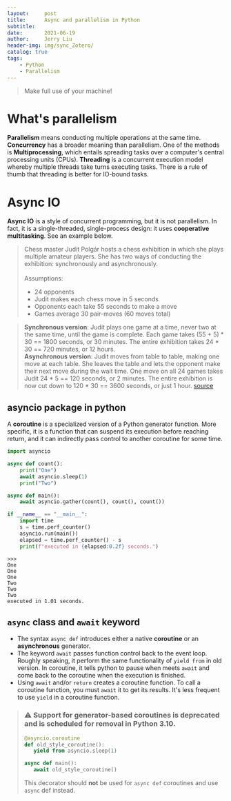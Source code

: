 ```yaml
---
layout:     post
title:      Async and parallelism in Python
subtitle:   
date:       2021-06-19
author:     Jerry Liu
header-img: img/sync_Zotero/
catalog: true
tags:
    - Python
    - Parallelism
---
```


> Make full use of your machine!

# What's parallelism

**Parallelism** means conducting multiple operations at the same time. **Concurrency** has a broader meaning than parallelism. One of the methods is **Multiprocessing**, which entails spreading tasks over a computer's central processing units (CPUs). **Threading** is a concurrent execution model whereby multiple threads take turns executing tasks. There is a rule of thumb that threading is better for IO-bound tasks.

# Async IO
**Async IO** is a style of concurrent programming, but it is not parallelism. In fact, it is a single-threaded, single-process design: it uses **cooperative multitasking**. See an example below.

> Chess master Judit Polgár hosts a chess exhibition in which she plays multiple amateur players. She has two ways of conducting the exhibition: synchronously and asynchronously.  
<br>Assumptions:
> - 24 opponents
> - Judit makes each chess move in 5 seconds
> - Opponents each take 55 seconds to make a move
> - Games average 30 pair-moves (60 moves total)  

> **Synchronous version**: Judit plays one game at a time, never two at the same time, until the game is complete. Each game takes (55 + 5) * 30 == 1800 seconds, or 30 minutes. The entire exhibition takes 24 * 30 == 720 minutes, or 12 hours.  
> **Asynchronous version**: Judit moves from table to table, making one move at each table. She leaves the table and lets the opponent make their next move during the wait time. One move on all 24 games takes Judit 24 * 5 == 120 seconds, or 2 minutes. The entire exhibition is now cut down to 120 * 30 == 3600 seconds, or just 1 hour. [source](https://www.youtube.com/watch?t=4m29s&v=iG6fr81xHKA&feature=youtu.be)

## asyncio package in python

A **coroutine** is a specialized version of a Python generator function. More specific, it is a function that can suspend its execution before reaching return, and it can indirectly pass control to another coroutine for some time.  
```python
import asyncio

async def count():
    print("One")
    await asyncio.sleep(1)
    print("Two")

async def main():
    await asyncio.gather(count(), count(), count())

if __name__ == "__main__":
    import time
    s = time.perf_counter()
    asyncio.run(main())
    elapsed = time.perf_counter() - s
    print(f"executed in {elapsed:0.2f} seconds.")
```

```
>>>
One
One
One
Two
Two
Two
executed in 1.01 seconds.
```

## `async` class and  `await` keyword
- The syntax `async def` introduces either a native **coroutine** or an **asynchronous** generator.
- The keyword `await` passes function control back to the event loop. Roughly speaking, it perform the same functionality of `yield from` in old version. In coroutine, it tells python to pause when meets `await` and come back to the coroutine when the execution is finished. 
- Using `await` and/or `return` creates a coroutine function. To call a coroutine function, you must `await` it to get its results. It's less frequent to use `yield` in a coroutine function.




> ### :warning: Support for generator-based coroutines is **deprecated** and is scheduled for removal in Python 3.10.
> ```python
>@asyncio.coroutine
>def old_style_coroutine():
>    yield from asyncio.sleep(1)
>
>async def main():
>    await old_style_coroutine()
> ```
> This decorator should **not** be used for `async def` coroutines and use `async` def instead.


